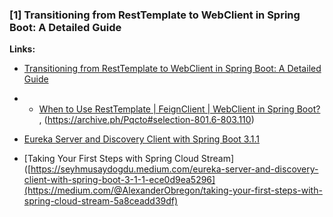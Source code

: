 ### [1] Transitioning from RestTemplate to WebClient in Spring Boot: A Detailed Guide

**Links:**
- [Transitioning from RestTemplate to WebClient in Spring Boot: A Detailed Guide](https://medium.com/hprog99/transitioning-from-resttemplate-to-webclient-in-spring-boot-a-detailed-guide-4febd21063ba)

- - [When to Use RestTemplate | FeignClient | WebClient in Spring Boot?](https://medium.com/javarevisited/when-to-use-resttemplate-feignclient-webclient-in-spring-boot-ec027793b0c5) , (https://archive.ph/Pqcto#selection-801.6-803.110)

- [Eureka Server and Discovery Client with Spring Boot 3.1.1](https://seyhmusaydogdu.medium.com/eureka-server-and-discovery-client-with-spring-boot-3-1-1-ece0d9ea5296)


- [Taking Your First Steps with Spring Cloud Stream]([https://seyhmusaydogdu.medium.com/eureka-server-and-discovery-client-with-spring-boot-3-1-1-ece0d9ea5296](https://medium.com/@AlexanderObregon/taking-your-first-steps-with-spring-cloud-stream-5a8ceadd39df)


